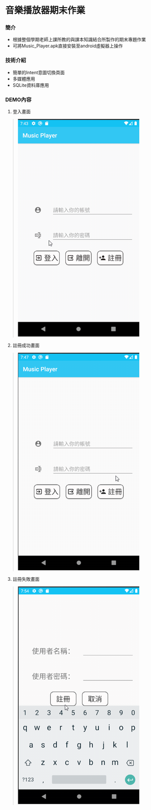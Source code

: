 # 音樂播放器期末作業
### 簡介  
* 根據整個學期老師上課所教的與課本知識結合所製作的期末專題作業  
* 可將Music_Player.apk直接安裝至android虛擬器上操作
### 技術介紹  
* 簡單的Intent意圖切換頁面  
* 多媒體應用  
* SQLite資料庫應用  
### DEMO內容  
1. 登入畫面  
>![image](https://github.com/Lily-Liao/MusicPlayerProject/blob/master/Sign%20in.gif)  

2. 註冊成功畫面  
>![image](https://github.com/Lily-Liao/MusicPlayerProject/blob/master/Log%20in%20success.gif)  

3. 註冊失敗畫面  
>![image](https://github.com/Lily-Liao/MusicPlayerProject/blob/master/Log%20in%20failed.gif)  





